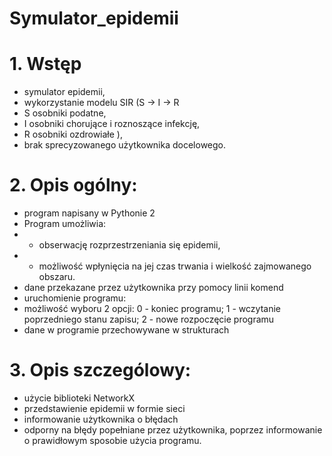 # Symulator_epidemii
# **1. Wstęp**

- symulator epidemii,
- wykorzystanie modelu SIR (S → I → R
- S osobniki podatne,
- I osobniki chorujące i roznoszące infekcję,
- R osobniki ozdrowiałe ),
- brak sprecyzowanego użytkownika docelowego.

# **2. Opis ogólny:**
- program napisany w Pythonie 2
- Program umożliwia: 
- - obserwację rozprzestrzeniania się epidemii,
- - możliwość wpłynięcia na jej czas trwania i wielkość zajmowanego obszaru.
- dane przekazane przez użytkownika przy pomocy linii komend
- uruchomienie programu: 
- możliwość wyboru 2 opcji: 0 - koniec programu; 1 - wczytanie poprzedniego stanu zapisu; 2 - nowe rozpoczęcie programu
- dane w programie przechowywane w strukturach

# **3. Opis szczególowy:**

- użycie biblioteki NetworkX
- przedstawienie epidemii w formie sieci
- informowanie użytkownika o błędach
- odporny na błędy popełniane przez użytkownika, poprzez informowanie o prawidłowym sposobie użycia programu.
